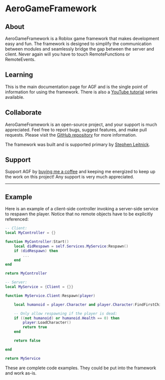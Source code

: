 # AeroGameFramework

## About

AeroGameFramework is a Roblox game framework that makes development easy and fun. The framework is designed to simplify the communication between modules and seamlessly bridge the gap between the server and client. Never again will you have to touch RemoteFunctions or RemoteEvents.

## Learning

This is the main documentation page for AGF and is the single point of information for using the framework. There is also a [YouTube tutorial](https://www.youtube.com/watch?v=0T-slvWfYkc&list=PLk3R4TM3pnqvde1cqOIH_bGnCWwMKDqKL) series available.

## Collaborate
AeroGameFramework is an open-source project, and your support is much appreciated. Feel free to report bugs, suggest features, and make pull requests. Please visit the [GitHub repository](https://github.com/Sleitnick/AeroGameFramework) for more information.

The framework was built and is supported primary by [Stephen Leitnick](https://github.com/Sleitnick).

## Support

Support AGF by [buying me a coffee](https://www.buymeacoffee.com/sleitnick) and keeping me energized to keep up the work on this project! Any support is very much appreciated.


--------------------------

## Example

Here is an example of a client-side controller invoking a server-side service to respawn the player. Notice that no remote objects have to be explicitly referenced:

```lua
-- Client:
local MyController = {}

function MyController:Start()
	local didRespawn = self.Services.MyService:Respawn()
	if (didRespawn) then
		...
	end
end

return MyController
```

```lua
-- Server:
local MyService = {Client = {}}

function MyService.Client:Respawn(player)

	local humanoid = player.Character and player.Character:FindFirstChild("Humanoid")

	-- Only allow respawning if the player is dead:
	if ((not humanoid) or humanoid.Health == 0) then
		player:LoadCharacter()
		return true
	end

	return false

end

return MyService
```

These are complete code examples. They could be put into the framework and work as-is.
